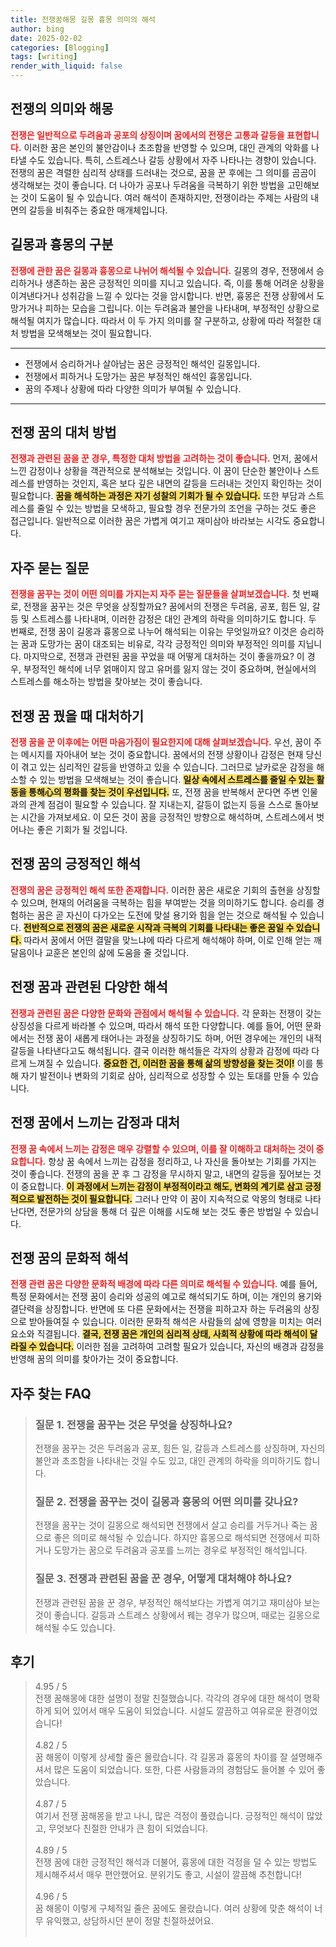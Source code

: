 ```yaml
---
title: 전쟁꿈해몽 길몽 흉몽 의미의 해석
author: bing
date: 2025-02-02
categories: [Blogging]
tags: [writing]
render_with_liquid: false
---
```



<h2 id='전쟁의 의미와 해몽'>전쟁의 의미와 해몽</h2>

<p><b><span style="color: #ee2323;">전쟁은 일반적으로 두려움과 공포의 상징이며 꿈에서의 전쟁은 고통과 갈등을 표현합니다.</span></b> 이러한 꿈은 본인의 불안감이나 초조함을 반영할 수 있으며, 대인 관계의 악화를 나타낼 수도 있습니다. 특히, 스트레스나 갈등 상황에서 자주 나타나는 경향이 있습니다. 전쟁의 꿈은 격렬한 심리적 상태를 드러내는 것으로, 꿈을 꾼 후에는 그 의미를 곰곰이 생각해보는 것이 좋습니다. 더 나아가 공포나 두려움을 극복하기 위한 방법을 고민해보는 것이 도움이 될 수 있습니다. 여러 해석이 존재하지만, 전쟁이라는 주제는 사람의 내면의 갈등을 비춰주는 중요한 매개체입니다.</p>

<h2 id='길몽과 흉몽의 구분'>길몽과 흉몽의 구분</h2>

<p><b><span style="color: #ee2323;">전쟁에 관한 꿈은 길몽과 흉몽으로 나뉘어 해석될 수 있습니다.</span></b> 길몽의 경우, 전쟁에서 승리하거나 생존하는 꿈은 긍정적인 의미를 지니고 있습니다. 즉, 이를 통해 어려운 상황을 이겨낸다거나 성취감을 느낄 수 있다는 것을 암시합니다. 반면, 흉몽은 전쟁 상황에서 도망가거나 피하는 모습을 그립니다. 이는 두려움과 불안을 나타내며, 부정적인 상황으로 해석될 여지가 많습니다. 따라서 이 두 가지 의미를 잘 구분하고, 상황에 따라 적절한 대처 방법을 모색해보는 것이 필요합니다.</p>

<hr />

<ul>
    <li>전쟁에서 승리하거나 살아남는 꿈은 긍정적인 해석인 길몽입니다.</li>
    <li>전쟁에서 피하거나 도망가는 꿈은 부정적인 해석인 흉몽입니다.</li>
    <li>꿈의 주제나 상황에 따라 다양한 의미가 부여될 수 있습니다.</li>
</ul>

<hr />

<h2 id='전쟁 꿈의 대처 방법'>전쟁 꿈의 대처 방법</h2>

<p><b><span style="color: #ee2323;">전쟁과 관련된 꿈을 꾼 경우, 특정한 대처 방법을 고려하는 것이 좋습니다.</span></b> 먼저, 꿈에서 느낀 감정이나 상황을 객관적으로 분석해보는 것입니다. 이 꿈이 단순한 불안이나 스트레스를 반영하는 것인지, 혹은 보다 깊은 내면의 갈등을 드러내는 것인지 확인하는 것이 필요합니다. <b><span style="background-color: #ffe066;">꿈을 해석하는 과정은 자기 성찰의 기회가 될 수 있습니다.</span></b> 또한 부담과 스트레스를 줄일 수 있는 방법을 모색하고, 필요할 경우 전문가의 조언을 구하는 것도 좋은 접근입니다. 일반적으로 이러한 꿈은 가볍게 여기고 재미삼아 바라보는 시각도 중요합니다.</p>

<h2 id='자주 묻는 질문'>자주 묻는 질문</h2>

<p><b><span style="color: #ee2323;">전쟁을 꿈꾸는 것이 어떤 의미를 가지는지 자주 묻는 질문들을 살펴보겠습니다.</span></b> 첫 번째로, 전쟁을 꿈꾸는 것은 무엇을 상징할까요? 꿈에서의 전쟁은 두려움, 공포, 힘든 일, 갈등 및 스트레스를 나타내며, 이러한 감정은 대인 관계의 하락을 의미하기도 합니다. 두 번째로, 전쟁 꿈이 길몽과 흉몽으로 나누어 해석되는 이유는 무엇일까요? 이것은 승리하는 꿈과 도망가는 꿈이 대조되는 비유로, 각각 긍정적인 의미와 부정적인 의미를 지닙니다. 마지막으로, 전쟁과 관련된 꿈을 꾸었을 때 어떻게 대처하는 것이 좋을까요? 이 경우, 부정적인 해석에 너무 얽매이지 않고 유머를 잃지 않는 것이 중요하며, 현실에서의 스트레스를 해소하는 방법을 찾아보는 것이 좋습니다.</p>

<h2 id='전쟁 꿈 꿨을 때 대처하기'>전쟁 꿈 꿨을 때 대처하기</h2>

<p><b><span style="color: #ee2323;">전쟁 꿈을 꾼 이후에는 어떤 마음가짐이 필요한지에 대해 살펴보겠습니다.</span></b> 우선, 꿈이 주는 메시지를 자아내어 보는 것이 중요합니다. 꿈에서의 전쟁 상황이나 감정은 현재 당신이 겪고 있는 심리적인 갈등을 반영하고 있을 수 있습니다. 그러므로 날카로운 감정을 해소할 수 있는 방법을 모색해보는 것이 좋습니다. <b><span style="background-color: #ffe066;">일상 속에서 스트레스를 줄일 수 있는 활동을 통해心의 평화를 찾는 것이 우선입니다.</span></b> 또, 전쟁 꿈을 반복해서 꾼다면 주변 인물과의 관계 점검이 필요할 수 있습니다. 잘 지내는지, 갈등이 없는지 등을 스스로 돌아보는 시간을 가져보세요. 이 모든 것이 꿈을 긍정적인 방향으로 해석하며, 스트레스에서 벗어나는 좋은 기회가 될 것입니다.</p>

<h2 id='전쟁 꿈의 긍정적인 해석'>전쟁 꿈의 긍정적인 해석</h2>

<p><b><span style="color: #ee2323;">전쟁의 꿈은 긍정적인 해석 또한 존재합니다.</span></b> 이러한 꿈은 새로운 기회의 출현을 상징할 수 있으며, 현재의 어려움을 극복하는 힘을 부여받는 것을 의미하기도 합니다. 승리를 경험하는 꿈은 곧 자신이 다가오는 도전에 맞설 용기와 힘을 얻는 것으로 해석될 수 있습니다. <b><span style="background-color: #ffe066;">전반적으로 전쟁의 꿈은 새로운 시작과 극복의 기회를 나타내는 좋은 꿈일 수 있습니다.</span></b> 따라서 꿈에서 어떤 결말을 맞느냐에 따라 다르게 해석해야 하며, 이로 인해 얻는 깨달음이나 교훈은 본인의 삶에 도움을 줄 것입니다.</p>

<h2 id='전쟁 꿈과 관련된 다양한 해석'>전쟁 꿈과 관련된 다양한 해석</h2>

<p><b><span style="color: #ee2323;">전쟁과 관련된 꿈은 다양한 문화와 관점에서 해석될 수 있습니다.</span></b> 각 문화는 전쟁이 갖는 상징성을 다르게 바라볼 수 있으며, 따라서 해석 또한 다양합니다. 예를 들어, 어떤 문화에서는 전쟁 꿈이 새롭게 태어나는 과정을 상징하기도 하며, 어떤 경우에는 개인의 내적 갈등을 나타낸다고도 해석됩니다. 결국 이러한 해석들은 각자의 상황과 감정에 따라 다르게 느껴질 수 있습니다. <b><span style="background-color: #ffe066;">중요한 건, 이러한 꿈을 통해 삶의 방향성을 찾는 것이!</span></b> 이를 통해 자기 발전이나 변화의 기회로 삼아, 심리적으로 성장할 수 있는 토대를 만들 수 있습니다.</p>

<h2 id='전쟁 꿈에서 느끼는 감정과 대처'>전쟁 꿈에서 느끼는 감정과 대처</h2>

<p><b><span style="color: #ee2323;">전쟁 꿈 속에서 느끼는 감정은 매우 강렬할 수 있으며, 이를 잘 이해하고 대처하는 것이 중요합니다.</span></b> 항상 꿈 속에서 느끼는 감정을 정리하고, 나 자신을 돌아보는 기회를 가지는 것이 좋습니다. 전쟁의 꿈을 꾼 후 그 감정을 무시하지 말고, 내면의 갈등을 짚어보는 것이 중요합니다. <b><span style="background-color: #ffe066;">이 과정에서 느끼는 감정이 부정적이라고 해도, 변화의 계기로 삼고 긍정적으로 발전하는 것이 필요합니다.</span></b> 그러나 만약 이 꿈이 지속적으로 악몽의 형태로 나타난다면, 전문가의 상담을 통해 더 깊은 이해를 시도해 보는 것도 좋은 방법일 수 있습니다.</p>

<h2 id='전쟁 꿈의 문화적 해석'>전쟁 꿈의 문화적 해석</h2>

<p><b><span style="color: #ee2323;">전쟁 관련 꿈은 다양한 문화적 배경에 따라 다른 의미로 해석될 수 있습니다.</span></b> 예를 들어, 특정 문화에서는 전쟁 꿈이 승리와 성공의 예고로 해석되기도 하며, 이는 개인의 용기와 결단력을 상징합니다. 반면에 또 다른 문화에서는 전쟁을 피하고자 하는 두려움의 상징으로 받아들여질 수 있습니다. 이러한 문화적 해석은 사람들의 삶에 영향을 미치는 여러 요소와 직결됩니다. <b><span style="background-color: #ffe066;">결국, 전쟁 꿈은 개인의 심리적 상태, 사회적 상황에 따라 해석이 달라질 수 있습니다.</span></b> 이러한 점을 고려하여 고려할 필요가 있습니다, 자신의 배경과 감정을 반영해 꿈의 의미를 찾아가는 것이 중요합니다.</p>


<h2 id='자주_찾는_FAQ'>자주 찾는 FAQ</h2>
<div itemscope="" itemtype="https://schema.org/FAQPage"> 
<blockquote> 
<div itemscope="" itemprop="mainEntity" itemtype="https://schema.org/Question"> 
<h3 itemprop="name">질문 1. 전쟁을 꿈꾸는 것은 무엇을 상징하나요?</h3> 
<div itemscope="" itemprop="acceptedAnswer" itemtype="https://schema.org/Answer"> 
<span itemprop="text"> 
<p>전쟁을 꿈꾸는 것은 두려움과 공포, 힘든 일, 갈등과 스트레스를 상징하며, 자신의 불안과 초조함을 나타내는 것일 수도 있고, 대인 관계의 하락을 의미하기도 합니다.</p> 
</span> 
</div> 
</div> 

<div itemscope="" itemprop="mainEntity" itemtype="https://schema.org/Question"> 
<h3 itemprop="name">질문 2. 전쟁을 꿈꾸는 것이 길몽과 흉몽의 어떤 의미를 갖나요?</h3> 
<div itemscope="" itemprop="acceptedAnswer" itemtype="https://schema.org/Answer"> 
<span itemprop="text"> 
<p>전쟁을 꿈꾸는 것이 길몽으로 해석되면 전쟁에서 살고 승리를 거두거나 죽는 꿈으로 좋은 의미로 해석될 수 있습니다. 하지만 흉몽으로 해석되면 전쟁에서 피하거나 도망가는 꿈으로 두려움과 공포를 느끼는 경우로 부정적인 해석입니다.</p> 
</span> 
</div> 
</div> 

<div itemscope="" itemprop="mainEntity" itemtype="https://schema.org/Question"> 
<h3 itemprop="name">질문 3. 전쟁과 관련된 꿈을 꾼 경우, 어떻게 대처해야 하나요?</h3> 
<div itemscope="" itemprop="acceptedAnswer" itemtype="https://schema.org/Answer"> 
<span itemprop="text"> 
<p>전쟁과 관련된 꿈을 꾼 경우, 부정적인 해석보다는 가볍게 여기고 재미삼아 보는 것이 좋습니다. 갈등과 스트레스 상황에서 꿰는 경우가 많으며, 때로는 길몽으로 해석될 수도 있습니다.</p> 
</span> 
</div> 
</div> 
</blockquote> 
</div>
<h2 id='후기'>후기</h2>
<div itemscope itemtype="https://schema.org/Product">
  <blockquote>
  <div itemprop="review" itemscope itemtype="https://schema.org/Review">
      <div itemprop="reviewRating" itemscope itemtype="https://schema.org/Rating"> <span itemprop="ratingValue">4.95</span> / <span itemprop="bestRating">5</span> </div>
      <span itemprop="reviewBody">전쟁 꿈해몽에 대한 설명이 정말 친절했습니다. 각각의 경우에 대한 해석이 명확하게 되어 있어서 매우 도움이 되었습니다. 시설도 깔끔하고 여유로운 환경이었습니다!</span>
  </div>
  <br>
  <div itemprop="review" itemscope itemtype="https://schema.org/Review">
      <div itemprop="reviewRating" itemscope itemtype="https://schema.org/Rating"> <span itemprop="ratingValue">4.82</span> / <span itemprop="bestRating">5</span> </div>
      <span itemprop="reviewBody">꿈 해몽이 이렇게 상세할 줄은 몰랐습니다. 각 길몽과 흉몽의 차이를 잘 설명해주셔서 많은 도움이 되었습니다. 또한, 다른 사람들과의 경험담도 들어볼 수 있어 좋았습니다.</span>
  </div>
  <br>
  <div itemprop="review" itemscope itemtype="https://schema.org/Review">
      <div itemprop="reviewRating" itemscope itemtype="https://schema.org/Rating"> <span itemprop="ratingValue">4.87</span> / <span itemprop="bestRating">5</span> </div>
      <span itemprop="reviewBody">여기서 전쟁 꿈해몽을 받고 나니, 많은 걱정이 풀렸습니다. 긍정적인 해석이 많았고, 무엇보다 친절한 안내가 큰 힘이 되었습니다.</span>
  </div>
  <br>
  <div itemprop="review" itemscope itemtype="https://schema.org/Review">
      <div itemprop="reviewRating" itemscope itemtype="https://schema.org/Rating"> <span itemprop="ratingValue">4.89</span> / <span itemprop="bestRating">5</span> </div>
      <span itemprop="reviewBody">전쟁 꿈에 대한 긍정적인 해석과 더불어, 흉몽에 대한 걱정을 덜 수 있는 방법도 제시해주셔서 매우 편안했어요. 분위기도 좋고, 시설이 깔끔해 추천합니다!</span>
  </div>
  <br>
  <div itemprop="review" itemscope itemtype="https://schema.org/Review">
      <div itemprop="reviewRating" itemscope itemtype="https://schema.org/Rating"> <span itemprop="ratingValue">4.96</span> / <span itemprop="bestRating">5</span> </div>
      <span itemprop="reviewBody">꿈 해몽이 이렇게 구체적일 줄은 꿈에도 몰랐습니다. 여러 상황에 맞춘 해석이 너무 유익했고, 상담하시던 분이 정말 친절하셨어요.</span>
  </div>
  <br>
  </blockquote>
</div>

